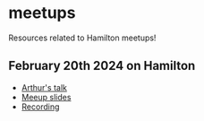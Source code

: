 # meetups
Resources related to Hamilton meetups!

## February 20th 2024 on Hamilton
- [Arthur's talk](hamilton-02202024/arthur_tradewell.html)
- [Meeup slides](hamilton-02202024/core_slides.pdf)
- [Recording](https://www.youtube.com/watch?v=ks672Lm0CJo&t=644s)
